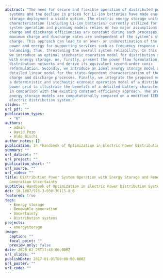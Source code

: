 ```yaml
---
abstract: "The need for secure and flexible operation of distributed power
  systems and the decline in prices for Li-ion batteries have made energy
  storage deployment a viable option. The electric energy storage units’
  characterization (including Li-ion batteries) currently utilized for power
  system operation and planning models relies on two major assumptions: the
  charge and discharge efficiencies are constant during such processes, and the
  maximum charge and discharge rates are independent of the system’s state of
  charge. This approach can lead to an over- or underestimation of the available
  power and energy for supporting services such as frequency response and load
  balancing; thus, threatening the overall system reliability. In this chapter,
  we introduce an optimal stochastic operation model for distribution systems
  with energy storage. We, firstly, present the power flow formulation for
  distribution networks and derive its equivalent second-order conic
  reformulation. Secondly, we introduce an ideal energy storage model and a new
  detailed linear model for the state-dependent characterization of the unit’s
  charge and discharge processes. Finally, we integrate the proposed model into
  a deterministic and stochastic economic operation model of a distribution
  power grid to illustrate the benefits of a detailed battery characterization,
  in comparison with the existing constant efficiency approach. The proposed
  energy storage models are computationally compared on a modified IEEE 33-bus
  electric distribution system."
slides: ""
url_pdf: ""
publication_types:
  - "6"
authors:
  - admin
  - David Pozo
  - Aldo Bischi
author_notes: []
publication: In *Handbook of Optimization in Electric Power Distribution Systems*
summary: ""
url_dataset: ""
url_project: ""
publication_short: ""
url_source: ""
url_video: ""
title: Distribution Power System Operation with Energy Storage and Renewable
  Generation Uncertainty
subtitle: Handbook of Optimization in Electric Power Distribution Systems
doi: 10.1007/978-3-030-36115-0_6
featured: true
tags:
  - Energy storage
  - Renewable generation
  - Uncertainty
  - Distribution systems
projects:
  - energystorage
image:
  caption: ""
  focal_point: ""
  preview_only: false
date: 2020-02-25T11:43:00.000Z
url_slides: ""
publishDate: 2017-01-01T00:00:00.000Z
url_poster: ""
url_code: ""
---
```

